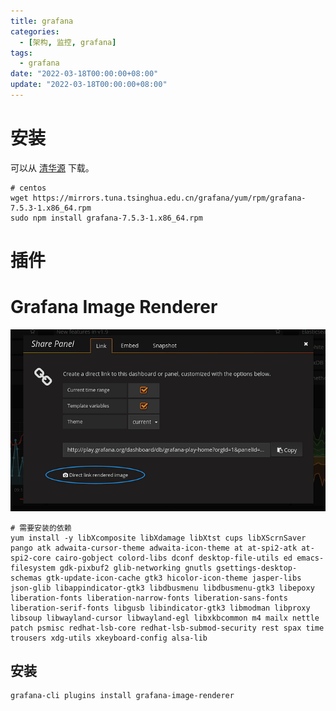 ```yaml
---
title: grafana
categories: 
  - [架构, 监控, grafana]
tags:
  - grafana
date: "2022-03-18T00:00:00+08:00"
update: "2022-03-18T00:00:00+08:00"
---
```


# 安装

可以从 [清华源](https://mirrors.tuna.tsinghua.edu.cn/grafana/) 下载。

```shell
# centos
wget https://mirrors.tuna.tsinghua.edu.cn/grafana/yum/rpm/grafana-7.5.3-1.x86_64.rpm
sudo npm install grafana-7.5.3-1.x86_64.rpm
```

# 插件

# Grafana Image Renderer 

![image](grafana/80e727ada6cb3b2b3597b6cc2d24638efa6d73d8_2_690x398.png)

```shell
# 需要安装的依赖
yum install -y libXcomposite libXdamage libXtst cups libXScrnSaver pango atk adwaita-cursor-theme adwaita-icon-theme at at-spi2-atk at-spi2-core cairo-gobject colord-libs dconf desktop-file-utils ed emacs-filesystem gdk-pixbuf2 glib-networking gnutls gsettings-desktop-schemas gtk-update-icon-cache gtk3 hicolor-icon-theme jasper-libs json-glib libappindicator-gtk3 libdbusmenu libdbusmenu-gtk3 libepoxy liberation-fonts liberation-narrow-fonts liberation-sans-fonts liberation-serif-fonts libgusb libindicator-gtk3 libmodman libproxy libsoup libwayland-cursor libwayland-egl libxkbcommon m4 mailx nettle patch psmisc redhat-lsb-core redhat-lsb-submod-security rest spax time trousers xdg-utils xkeyboard-config alsa-lib
```

## 安装

```shell
grafana-cli plugins install grafana-image-renderer
```

